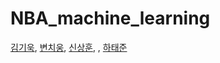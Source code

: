 # NBA_machine_learning

[김기욱](https://github.com/mikoms911), [변치웅](https://github.com/overgroove), [신상훈](https://github.com/s132048), , [하태준](https://github.com/gogoj5896)
